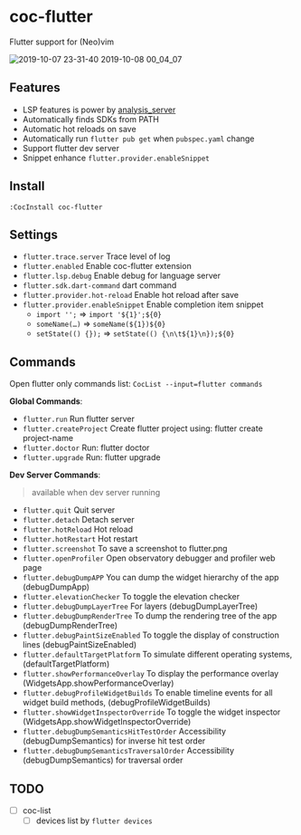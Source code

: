 # coc-flutter

Flutter support for (Neo)vim

![2019-10-07 23-31-40 2019-10-08 00_04_07](https://user-images.githubusercontent.com/5492542/66328510-58a6c480-e95f-11e9-95ca-0b4ed7c8e83f.gif)

## Features

- LSP features is power by [analysis_server](https://github.com/dart-lang/sdk/blob/master/pkg/analysis_server/tool/lsp_spec/README.md)
- Automatically finds SDKs from PATH
- Automatic hot reloads on save
- Automatically run `flutter pub get` when `pubspec.yaml` change
- Support flutter dev server
- Snippet enhance `flutter.provider.enableSnippet`

## Install

`:CocInstall coc-flutter`

## Settings

- `flutter.trace.server` Trace level of log
- `flutter.enabled` Enable coc-flutter extension
- `flutter.lsp.debug` Enable debug for language server
- `flutter.sdk.dart-command` dart command
- `flutter.provider.hot-reload` Enable hot reload after save
- `flutter.provider.enableSnippet` Enable completion item snippet
  - `import '';` => `import '${1}';${0}`
  - `someName(…)` => `someName(${1})${0}`
  - `setState(() {});` => `setState(() {\n\t${1}\n});${0}`

## Commands

Open flutter only commands list: `CocList --input=flutter commands`

**Global Commands**:

- `flutter.run` Run flutter server
- `flutter.createProject` Create flutter project using: flutter create project-name
- `flutter.doctor` Run: flutter doctor
- `flutter.upgrade` Run: flutter upgrade

**Dev Server Commands**:

> available when dev server running

- `flutter.quit` Quit server
- `flutter.detach` Detach server
- `flutter.hotReload` Hot reload
- `flutter.hotRestart` Hot restart
- `flutter.screenshot` To save a screenshot to flutter.png
- `flutter.openProfiler` Open observatory debugger and profiler web page
- `flutter.debugDumpAPP` You can dump the widget hierarchy of the app (debugDumpApp)
- `flutter.elevationChecker` To toggle the elevation checker
- `flutter.debugDumpLayerTree` For layers (debugDumpLayerTree)
- `flutter.debugDumpRenderTree` To dump the rendering tree of the app (debugDumpRenderTree)
- `flutter.debugPaintSizeEnabled` To toggle the display of construction lines (debugPaintSizeEnabled)
- `flutter.defaultTargetPlatform` To simulate different operating systems, (defaultTargetPlatform)
- `flutter.showPerformanceOverlay` To display the performance overlay (WidgetsApp.showPerformanceOverlay)
- `flutter.debugProfileWidgetBuilds` To enable timeline events for all widget build methods, (debugProfileWidgetBuilds)
- `flutter.showWidgetInspectorOverride` To toggle the widget inspector (WidgetsApp.showWidgetInspectorOverride)
- `flutter.debugDumpSemanticsHitTestOrder` Accessibility (debugDumpSemantics) for inverse hit test order
- `flutter.debugDumpSemanticsTraversalOrder` Accessibility (debugDumpSemantics) for traversal order

## TODO

- [ ] coc-list
  - [ ] devices list by `flutter devices`
